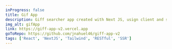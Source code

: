 ```yaml
---
inProgress: false
title: Gif App
description: Giff searcher app created with Next JS, usign client and server components and RESTful API .
img_alt: gifApp
link: https://giff-app-v2.vercel.app
goToRepo: https://github.com/jnahuel46/giff-app-v2
tags: ['React', 'NextJS', 'Tailwind', 'RESTful', 'SSR']
---
```

